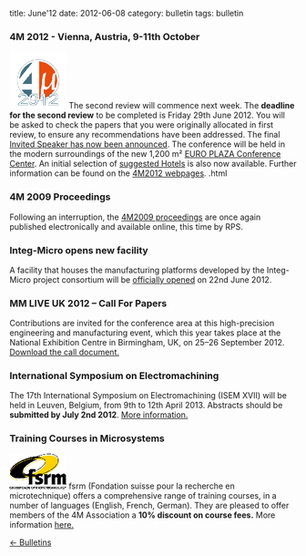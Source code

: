 title: June'12
date: 2012-06-08 
category: bulletin
tags: bulletin

<!--break-->
###  4M 2012 - Vienna, Austria, 9-11th October


![4M2011](/images/4m-2012_100.png)
The second review will commence next week. The **deadline for the second review** to be completed is Friday 29th June 2012. You will be asked to check the papers that you were originally allocated in first review, to ensure any recommendations have been addressed.  The final [Invited Speaker has now been announced](/content/Invited-Speakers-4M2012/Invited-Speakers-4M2012.html). The conference will be held in the modern surroundings of the new 1,200 m² [EURO PLAZA Conference Center](http://www.europlaza.at/jart/prj3/euro_pl/website.jart?rel=en&content-id=1155914559700&reserve-mode=active). An initial selection of [suggested Hotels](/content/Hotels-Accommodation) is also now available. Further information can be found on the [4M2012 webpages](/conference/2012). .html

###  4M 2009 Proceedings

Following an interruption, the [4M2009 proceedings](http://rpsonline.com.sg/proceedings/4M2009RP001/) are once again published electronically and available online, this time by RPS.  
  
###  Integ-Micro opens new facility

A facility that houses the manufacturing platforms developed by the Integ-Micro project consortium will be [officially opened](/event/Opening-ceremony-Integ-Micro-Precision-Factory) on 22nd June 2012.
  
###  MM LIVE UK 2012 – Call For Papers

Contributions are invited for the conference area at this high-precision engineering and manufacturing event, which this year takes place at the National Exhibition Centre in Birmingham, UK, on 25–26 September 2012. [Download the call document.](/contents/MM-LIVE-UK-2012-%E2%80%93-Innovations-Micro-Manufacturing)
  
###  International Symposium on Electromachining

The 17th International Symposium on Electromachining (ISEM XVII) will be held in Leuven, Belgium, from 9th to 12th April 2013. Abstracts should be **submitted by July 2nd 2012**. [More information.](/event/ISEM-XVI) 
  
###  Training Courses in Microsystems

![FSRM](/images/FSRM_LOGO_web.gif)
fsrm (Fondation suisse pour la recherche en microtechnique) offers a comprehensive range of training courses, in a number of languages (English, French, German). They are pleased to offer members of the 4M Association a <b>10% discount on course fees.</b> More information [here.](/content/fsrm-training-courses/fsrm-training-courses.html)

[&larr; Bulletins](/bulletin/index.html)